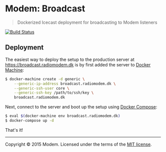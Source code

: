 # Modem: Broadcast

> Dockerized Icecast deployment for broadcasting to Modem listeners

[![Build Status](https://travis-ci.org/radio-modem/broadcast.svg)](https://travis-ci.org/radio-modem/broadcast)

## Deployment

The easiest way to deploy the setup to the production server at https://broadcast.radiomodem.dk is by first added the server to [Docker Machine]:

```sh
$ docker-machine create -d generic \
    --generic-ip-address broadcast.radiomodem.dk \
    --generic-ssh-user core \
    --generic-ssh-key /path/to/ssh/key \
    broadcast.radiomodem.dk
```

Next, connect to the server and boot up the setup using [Docker Compose]:

```sh
$ eval $(docker-machine env broadcast.radiomodem.dk)
$ docker-compose up -d
```

That's it!

---

Copyright &copy; 2015 Modem. Licensed under the terms of the [MIT license](LICENSE.md).

[Docker Machine]: https://docs.docker.com/machine/
[Docker Compose]: https://docs.docker.com/compose/
